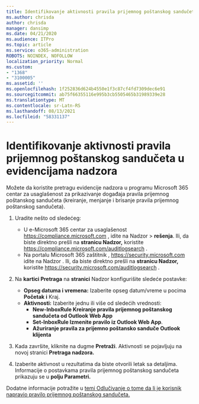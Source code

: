 ```yaml
---
title: Identifikovanje aktivnosti pravila prijemnog poštanskog sandučeta u evidencijama nadzora
ms.author: chrisda
author: chrisda
manager: dansimp
ms.date: 04/21/2020
ms.audience: ITPro
ms.topic: article
ms.service: o365-administration
ROBOTS: NOINDEX, NOFOLLOW
localization_priority: Normal
ms.custom:
- "1368"
- "3100005"
ms.assetid: ''
ms.openlocfilehash: 1f252836d624b4550e1f3c87cf4fd7309dec6e91
ms.sourcegitcommit: ab75f66355116e995b3cb5505465b31989339e28
ms.translationtype: MT
ms.contentlocale: sr-Latn-RS
ms.lasthandoff: 08/13/2021
ms.locfileid: "58331137"
---
```

# <a name="identify-inbox-rule-activity-in-audit-logs"></a>Identifikovanje aktivnosti pravila prijemnog poštanskog sandučeta u evidencijama nadzora

Možete da koristite pretragu evidencije nadzora u programu Microsoft 365 centar za usaglašenost za prikazivanje događaja pravila prijemnog poštanskog sandučeta (kreiranje, menjanje i brisanje pravila prijemnog poštanskog sandučeta).

1. Uradite nešto od sledećeg:
   - U e-Microsoft 365 centar za usaglašenost <https://compliance.microsoft.com> , idite na Nadzor  \> **rešenja**. Ili, da biste direktno prešli na **stranicu Nadzor,** koristite <https://compliance.microsoft.com/auditlogsearch> .
   - Na portalu Microsoft 365 zaštitnik , <https://security.microsoft.com> idite na Nadzor . Ili, da biste direktno prešli na **stranicu Nadzor,** koristite <https://security.microsoft.com/auditlogsearch> .

2. Na **kartici Pretraga** na **stranici** Nadzor konfigurišite sledeće postavke:
   - **Opseg datuma i vremena:** Izaberite opseg datum/vreme u pocima **Početak** **i** Kraj.
   - **Aktivnosti:** Izaberite jednu ili više od sledećih vrednosti:
     - **New-InboxRule Kreiranje pravila prijemnog poštanskog sandučeta od Outlook Web App**
     - **Set-InboxRule Izmenite pravilo iz Outlook Web App**.
     - **Ažuriranje pravila za prijemno poštansko sanduče Outlook klijenta**

3. Kada završite, kliknite na dugme **Pretraži**. Aktivnosti se pojavljuju na novoj stranici **Pretraga nadzora.**

4. Izaberite aktivnost u rezultatima da biste otvorili letak sa detaljima. Informacije o postavkama pravila prijemnog poštanskog sandučeta prikazuju se u **polju Parametri.**

Dodatne informacije potražite u [temi Odlučivanje o tome da li je korisnik napravio pravilo prijemnog poštanskog sandučeta.](https://docs.microsoft.com/microsoft-365/compliance/auditing-troubleshooting-scenarios#determine-if-a-user-created-an-inbox-rule)
